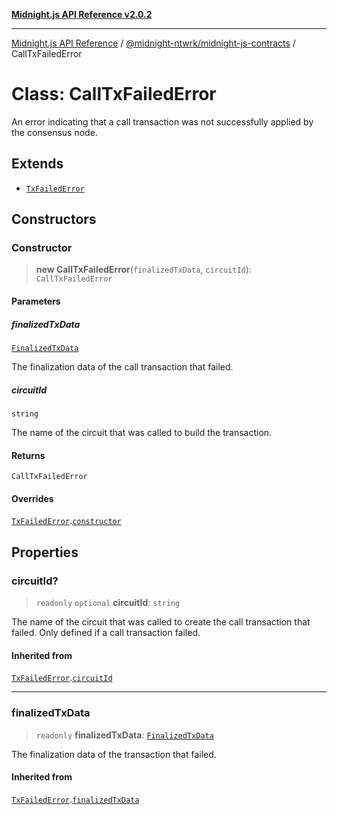 [**Midnight.js API Reference v2.0.2**](../../../README.md)

***

[Midnight.js API Reference](../../../packages.md) / [@midnight-ntwrk/midnight-js-contracts](../README.md) / CallTxFailedError

# Class: CallTxFailedError

An error indicating that a call transaction was not successfully applied by the consensus node.

## Extends

- [`TxFailedError`](TxFailedError.md)

## Constructors

### Constructor

> **new CallTxFailedError**(`finalizedTxData`, `circuitId`): `CallTxFailedError`

#### Parameters

##### finalizedTxData

[`FinalizedTxData`](../../midnight-js-types/interfaces/FinalizedTxData.md)

The finalization data of the call transaction that failed.

##### circuitId

`string`

The name of the circuit that was called to build the transaction.

#### Returns

`CallTxFailedError`

#### Overrides

[`TxFailedError`](TxFailedError.md).[`constructor`](TxFailedError.md#constructor)

## Properties

### circuitId?

> `readonly` `optional` **circuitId**: `string`

The name of the circuit that was called to create the call
                 transaction that failed. Only defined if a call transaction
                 failed.

#### Inherited from

[`TxFailedError`](TxFailedError.md).[`circuitId`](TxFailedError.md#circuitid)

***

### finalizedTxData

> `readonly` **finalizedTxData**: [`FinalizedTxData`](../../midnight-js-types/interfaces/FinalizedTxData.md)

The finalization data of the transaction that failed.

#### Inherited from

[`TxFailedError`](TxFailedError.md).[`finalizedTxData`](TxFailedError.md#finalizedtxdata)

